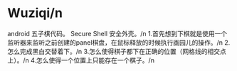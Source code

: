 # Wuziqi/n
android 五子棋代码。
 Secure Shell 安全外壳。/n
1.首先想到下棋就是使用一个监听器来监听之前创建的panel棋盘，在鼠标释放的时候执行画园儿的操作。/n
2.怎么完成黑白交替着下。/n
3.怎么使得棋子都下在正确的位置（网格线的相交点上）。/n
4.怎么使得一个位置上只能存在一个棋子。/n
